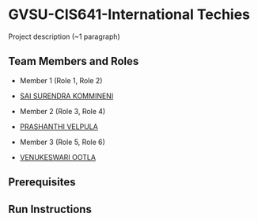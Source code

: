 # GVSU-CIS641-International Techies

Project description (~1 paragraph)

## Team Members and Roles

* Member 1 (Role 1, Role 2)
- [SAI SURENDRA KOMMINENI](https://github.com/saisurendrakommineni/CIS641-HW2-KOMMINENI)
* Member 2 (Role 3, Role 4)
- [PRASHANTHI VELPULA](https://github.com/PrashanthiVelpula/CIS641-HW2-Velpula.git)
* Member 3 (Role 5, Role 6)
- [VENUKESWARI OOTLA](https://github.com/Venuootla/CIS641-HW2-Ootla)

## Prerequisites

## Run Instructions
